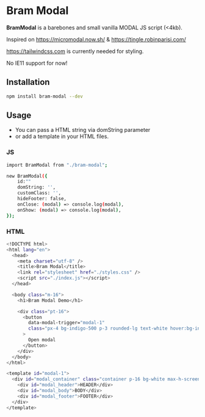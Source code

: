 # Bram Modal

**BramModal** is a barebones and small vanilla MODAL JS script (<4kb).

Inspired on https://micromodal.now.sh/ & https://tingle.robinparisi.com/

https://tailwindcss.com is currently needed for styling.

No IE11 support for now!

## Installation

```sh
npm install bram-modal --dev
```

## Usage

- You can pass a HTML string via domString parameter
- or add a template in your HTML files.

### JS

```sh
import BramModal from "./bram-modal";

new BramModal({
    id:""
    domString: '',
    customClass: '',
    hideFooter: false,
    onClose: (modal) => console.log(modal),
    onShow: (modal) => console.log(modal),
});

```

### HTML

```sh
<!DOCTYPE html>
<html lang="en">
  <head>
    <meta charset="utf-8" />
    <title>Bram Modal</title>
    <link rel="stylesheet" href="./styles.css" />
    <script src="./index.js"></script>
  </head>

  <body class="m-16">
    <h1>Bram Modal Demo</h1>

    <div class="pt-16">
      <button
        data-modal-trigger="modal-1"
        class="px-4 bg-indigo-500 p-3 rounded-lg text-white hover:bg-indigo-400"
      >
        Open modal
      </button>
    </div>
  </body>
</html>

<template id="modal-1">
  <div id="modal_container" class="container p-16 bg-white max-h-screen m-auto">
    <div id="modal_header">HEADER</div>
    <div id="modal_body">BODY</div>
    <div id="modal_footer">FOOTER</div>
  </div>
</template>

```
